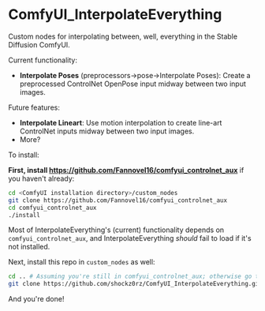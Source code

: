 # ComfyUI_InterpolateEverything
Custom nodes for interpolating between, well, everything in the Stable Diffusion ComfyUI.

Current functionality: 

* **Interpolate Poses** (preprocessors->pose->Interpolate Poses): Create a preprocessed ControlNet OpenPose input midway between two input images.

Future features:

* **Interpolate Lineart**: Use motion interpolation to create line-art ControlNet inputs midway between two input images.
* More?

To install:

**First, install https://github.com/Fannovel16/comfyui_controlnet_aux** if you haven't already:
```sh
cd <ComfyUI installation directory>/custom_nodes
git clone https://github.com/Fannovel16/comfyui_controlnet_aux
cd comfyui_controlnet_aux
./install
```

Most of InterpolateEverything's (current) functionality depends on `comfyui_controlnet_aux`, and InterpolateEverything *should* fail to load if it's not installed.  

Next, install this repo in `custom_nodes` as well:

```sh
cd .. # Assuming you're still in comfyui_controlnet_aux; otherwise go to <ComfyUI installation directory>/custom_nodes
git clone https://github.com/shockz0rz/ComfyUI_InterpolateEverything.git
```

And you're done! 
